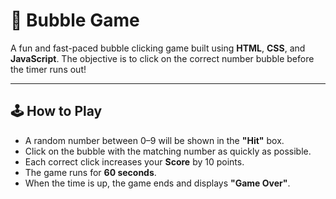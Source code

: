 # 🎯 Bubble Game

A fun and fast-paced bubble clicking game built using **HTML**, **CSS**, and **JavaScript**. The objective is to click on the correct number bubble before the timer runs out!

---

## 🕹️ How to Play

- A random number between 0–9 will be shown in the **"Hit"** box.
- Click on the bubble with the matching number as quickly as possible.
- Each correct click increases your **Score** by 10 points.
- The game runs for **60 seconds**.
- When the time is up, the game ends and displays **"Game Over"**.

